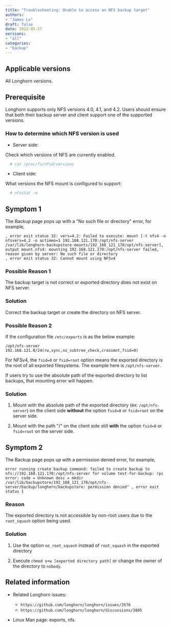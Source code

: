 ```yaml
---
title: "Troubleshooting: Unable to access an NFS backup target"
authors:
- "James Lu"
draft: false
date: 2022-05-27
versions:
- "all"
categories:
- "backup"
---
```


## Applicable versions

All Longhorn versions.

## Prerequisite

Longhorn supports only NFS versions 4.0, 4.1, and 4.2. Users should ensure that both their backup server and client support one of the supported versions.
<!-- truncate -->

### How to determine which NFS version is used

* Server side:

Check which versions of NFS are currently enabled.

```bash
  # cat /proc/fs/nfsd/versions
```

* Client side:

What versions the NFS mount is configured to support:

```bash
  # nfsstat -m
```

## Symptom 1

The Backup page pops up with a "No such file or directory" error, for example,

```text
, error exit status 32: vers=4.2: Failed to execute: mount [-t nfs4 -o nfsvers=4.2 -o actimeo=1 192.168.121.170:/opt/nfs-server /var/lib/longhorn-backupstore-mounts/192_168_121_170/opt/nfs-server], output mount.nfs4: mounting 192.168.121.170:/opt/nfs-server failed, reason given by server: No such file or directory
, error exit status 32: Cannot mount using NFSv4
```

### Possible Reason 1

The backup target is not correct or exported directory does not exist on NFS server.

### Solution

Correct the backup target or create the directory on NFS server.

### Possible Reason 2

If the configuration file `/etc/exports` is as the below example:

```text
/opt/nfs-server 192.168.121.0/24(rw,sync,no_subtree_check,crossmnt,fsid=0)
```

For NFSv4, the `fsid=0` or `fsid=root` option means the exported directory is the root of all exported filesystems. The example here is `/opt/nfs-server`.

If users try to use the absolute path of the exported directory to list backups, that mounting error will happen.

### Solution

1. Mount with the absolute path of the exported directory (ex: `/opt/nfs-server`) on the client side **without** the option `fsid=0` or `fsid=root` on the server side.

2. Mount with the path "/" on the client side still **with** the option `fsid=0` or `fsid=root` on the server side.

## Symptom 2

The Backup page pops up with a permission denied error, for example,

```text
error running create backup command: failed to create backup to nfs://192.168.121.170:/opt/nfs-server for volume test-for-backup: rpc error: code = Unknown desc = mkdir /var/lib/backupstore/192_168_121_170/opt/nfs-server/backup/longhorn/backupstore: permission denied" , error exit status 1
```

### Reason

The exported directory is not accessible by non-root users due to the `root_squash` option being used.

### Solution

1. Use the option `no_root_squash` instead of `root_squash` in the exported directory

2. Execute `chmod o+w [exported directory path]` or change the owner of the directory to `nobody`.

## Related information

* Related Longhorn issues:

  - `https://github.com/longhorn/longhorn/issues/3576`
  - `https://github.com/longhorn/longhorn/discussions/3805`

* Linux Man page: exports, nfs.
